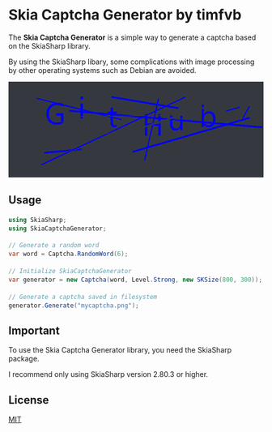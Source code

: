 # Skia Captcha Generator by timfvb

The **Skia Captcha Generator** is a simple way to generate a captcha based on the SkiaSharp library.

By using the SkiaSharp libary, some complications with image processing by other operating systems such as Debian are avoided.

![captcha](https://github.com/timfvb/Skia-Captcha-Generator/blob/main/mycaptcha.png?raw=true)

## Usage

```csharp
using SkiaSharp;
using SkiaCaptchaGenerator;

// Generate a random word
var word = Captcha.RandomWord(6);
     
// Initialize SkiaCaptchaGenerator
var generator = new Captcha(word, Level.Strong, new SKSize(800, 300));
        
// Generate a captcha saved in filesystem
generator.Generate("mycaptcha.png");
```

## Important
To use the Skia Captcha Generator library, you need the SkiaSharp package.

I recommend only using SkiaSharp version 2.80.3 or higher.

## License
[MIT](https://choosealicense.com/licenses/mit/)
